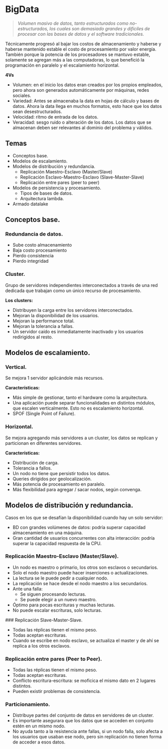 # BigData
> *Volumen masivo de datos, tanto estructurados como no-estructurados, los cuales son demasiado grandes y difíciles de procesar con las bases de datos y el software tradicionales.*

Técnicamente progresó al bajar los costos de almacenamiento y haberse y haberse mantenido estable el costo de procesamiento por valor energía. También porque la potencia de los procesadores se mantuvo estable, solamente se agregan más a las computadoras, lo que benefició la programación en paralelo y el escalamiento horizontal.

**4Vs**
* Volumen: en el inicio los datos eran creados por los propios empleados, pero ahora son generados automáticamente por máquinas, redes sociales.
* Variedad: Antes se almacenaba la data en hojas de cálculo y bases de datos. Ahora la data llega en muchos formatos, esto hace que los datos sean desestructurados.
* Velocidad: ritmo de entrada de los datos.
* Veracidad: sesgo ruido o alteración de los datos. Los datos que se almacenan deben ser relevantes al dominio del problema y válidos.

## Temas
- Conceptos base.
- Modelos de escalamiento.
- Modelos de distribución y redundancia.
    - Replicación Maestro-Esclavo (Master/Slave)
    - Replicación Esclavo-Maestro-Esclavo (Slave-Master-Slave)
    - Replicación entre pares (peer to peer)
- Modelos de persistencia y procesamiento.
    - Tipos de bases de datos.
    - Arquitectura lambda.
- Armado datalake

## Conceptos base.

### Redundancia de datos.
* Sube costo almacenamiento
* Baja costo procesamiento
* Pierdo consistencia
* Pierdo integridad

### Cluster.
Grupo de servidores independientes interconectados a través de una red dedicada que trabajan como un único recurso de procesamiento.

**Los clusters:**
* Distribuyen la carga entre los servidores interconectados.
* Mejoran la disponibilidad de los usuarios.
* Mejoran la performance total.
* Mejoran la tolerancia a fallas.
* Un servidor caído es inmediatamente inactivado y los usuarios redirigidos al resto.

## Modelos de escalamiento.

### Vertical.
Se mejora 1 servidor aplicándole más recursos.

**Características:**
* Más simple de gestionar, tanto el hardware como la arquitectura.
* Una aplicación puede separar funcionalidades en distintos módulos, que escalen verticalmente. Esto no es escalamiento horizontal.
* SPOF (Single Point of Failure).

### Horizontal.
Se mejora agregando más servidores a un cluster, los datos se replican y particionan en diferentes servidores.

**Características:**
* Distribución de carga.
* Tolerancia a fallos.
* Un nodo no tiene que persistir todos los datos.
* Queries dirigidos por geolocalización.
* Más potencia de procesamiento en paralelo.
* Más flexibilidad para agregar / sacar nodos, según convenga.

## Modelos de distribución y redundancia.
Casos en los que se desafían la disponibilidad cuando hay un solo servidor:
* BD con grandes volúmenes de datos: podría superar capacidad almacenamiento en una máquina.
* Gran cantidad de usuarios concurrentes con alta interacción: podría superar la capacidad respuesta de la CPU.

### Replicación Maestro-Esclavo (Master/Slave).
* Un nodo es maestro o primario, los otros son esclavos o secundarios.
* Solo el nodo maestro puede hacer inserciones o actualizaciones.
* La lectura se le puede pedir a cualquier nodo.
* La replicación se hace desde el nodo maestro a los secundarios.
* Ante una falla:
    * Se siguen procesando lecturas.
    * Se puede elegir a un nuevo maestro.
* Óptimo para pocas escrituras y muchas lecturas.
* No puede escalar escrituras, solo lecturas.

### Replicación Slave-Master-Slave.
* Todas las réplicas tienen el mismo peso.
* Todas aceptan escrituras.
* Cuando se escribe en nodo esclavo, se actualiza el master y de ahí se replica a los otros esclavos.

### Replicación entre pares (Peer to Peer).
* Todas las réplicas tienen el mismo peso.
* Todas aceptan escrituras.
* Conflicto escritura-escritura: se moficica el mismo dato en 2 lugares distintos.
* Pueden existir problemas de consistencia.

### Particionamiento.
* Distribuye partes del conjunto de datos en servidores de un cluster.
* Es importante asegurara que los datos que se acceden en conjunto estén en un mismo nodo.
* No ayuda tanto a la resistencia ante fallas, si un nodo falla, solo afecta a los usuarios que usaban ese nodo, pero sin replicación no tienen forma de acceder a esos datos.
